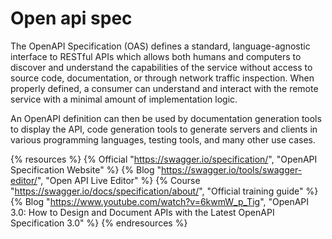 # Open api spec

The OpenAPI Specification (OAS) defines a standard, language-agnostic interface to RESTful APIs which allows both humans and computers to discover and understand the capabilities of the service without access to source code, documentation, or through network traffic inspection. When properly defined, a consumer can understand and interact with the remote service with a minimal amount of implementation logic.

An OpenAPI definition can then be used by documentation generation tools to display the API, code generation tools to generate servers and clients in various programming languages, testing tools, and many other use cases.

{% resources %}
  {% Official "https://swagger.io/specification/", "OpenAPI Specification Website" %}
  {% Blog "https://swagger.io/tools/swagger-editor/", "Open API Live Editor" %}
  {% Course "https://swagger.io/docs/specification/about/", "Official training guide" %}
  {% Blog "https://www.youtube.com/watch?v=6kwmW_p_Tig", "OpenAPI 3.0: How to Design and Document APIs with the Latest OpenAPI Specification 3.0" %}
{% endresources %}
